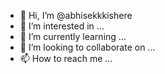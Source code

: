 - 👋 Hi, I’m @abhisekkkishere
- 👀 I’m interested in ...
- 🌱 I’m currently learning ...
- 💞️ I’m looking to collaborate on ...
- 📫 How to reach me ...

<!---
abhisekkkishere/abhisekkkishere is a ✨ special ✨ repository because its `README.md` (this file) appears on your GitHub profile.
You can click the Preview link to take a look at your changes.
--->
